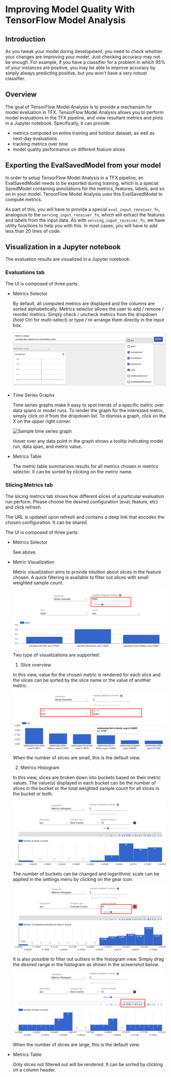 # Improving Model Quality With TensorFlow Model Analysis

## Introduction

As you tweak your model during development, you need to check whether your
changes are improving your model. Just checking accuracy may not be enough. For
example, if you have a classifier for a problem in which 95% of your instances
are positive, you may be able to improve accuracy by simply always predicting
positive, but you won't have a very robust classifier.

## Overview

The goal of TensorFlow Model Analysis is to provide a mechanism for model
evaluation in TFX. TensorFlow Model Analysis allows you to perform model
evaluations in the TFX pipeline, and view resultant metrics and plots in a
Jupyter notebook. Specifically, it can provide:

*   metrics computed on entire training and holdout dataset, as well as next-day
    evaluations
*   tracking metrics over time
*   model quality performance on different feature slices

## Exporting the EvalSavedModel from your model

In order to setup TensorFlow Model Analysis in a TFX pipeline, an EvalSavedModel
needs to be exported during training, which is a special SavedModel containing
annotations for the metrics, features, labels, and so on in your model.
TensorFlow Model Analysis uses this EvalSavedModel to compute metrics.

As part of this, you will have to provide a special `eval_input_receiver_fn`,
analogous to the `serving_input_receiver_fn`, which will extract the features
and labels from the input data. As with `serving_input_receiver_fn`, we have
utility functions to help you with this. In most cases, you will have to add
less than 20 lines of code.

## Visualization in a Jupyter notebook

The evaluation results are visualized in a Jupyter notebook.

### Evaluations tab

The UI is composed of three parts:

*   Metrics Selector

    By default, all computed metrics are displayed and the columns are sorted
    alphabetically. Metrics selector allows the user to add / remove / reorder
    metrics. Simply check / uncheck metrics from the dropdown (hold Ctrl for
    multi-select) or type / re-arrange them directly in the input box.

    ![Metric selector](images/metricsSelector.png)

*   Time Series Graphs

    Time series graphs make it easy to spot trends of a specific metric over
    data spans or model runs. To render the graph for the interested metric,
    simply click on it from the dropdown list. To dismiss a graph, click on the
    X on the upper right corner.

    ![Sample time series
    graph](images/modelDrivenTimeSeriesGraph.png)

    Hover over any data point in the graph shows a tooltip indicating model run,
    data span, and metric value.

*   Metrics Table

    The metric table summarizes results for all metrics chosen in metrics
    selector. It can be sorted by clicking on the metric name.

### Slicing Metrics tab

The slicing metrics tab shows how different slices of a particular evaluation
run perform. Please choose the desired configuration (eval, feature, etc) and
click refresh.

The URL is updated upon refresh and contains a deep link that encodes the chosen
configuration. It can be shared.

The UI is composed of three parts:

*    Metrics Selector

     See above.

*    Metric Visualization

     Metric visualization aims to provide intuition about slices in the feature
     chosen. A quick filtering is available to filter out slices with small
     weighted sample count.

     ![Sample filtered view](images/sliceOverviewAfterFiltering.png)

     Two type of visualizations are supported:
     1. Slice overview

     In this view, value for the chosen metric is rendered for each slice and
     the slices can be sorted by the slice name or the value of another metric.

     ![Sample slice overview](images/sliceOverview.png)

     When the number of slices are small, this is the default view.

     2. Metrics Histogram

     In this view, slices are broken down into buckets based on their metric
     values. The value(s) displayed in each bucket can be the number of slices
     in the bucket or the total weighted sample count for all slices in the
     bucket or both.

     ![Sample metrics histogram](images/metricsHistogram.png)

     The number of buckets can be changed and logarithmic scale can be applied
     in the settings menu by clicking on the gear icon.

     ![Changing metrics histogram settings](images/metricsHistogramSetting.png)

     It is also possible to filter out outliers in the histogram view. Simply
     drag the desired range in the histogram as shown in the screenshot below.

     ![Filtered metrics histogram](images/metricsHistogramFiltered.png)

     When the number of slices are large, this is the default view.

*    Metrics Table

     Only slices not filtered out will be rendered. It can be sorted by clicking
     on a column header.
